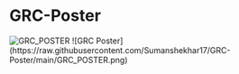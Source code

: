 # GRC-Poster

<img width="1021" alt="GRC_POSTER" src="[[https://github.com/Sumanshekhar17/GRC-Poster/blob/main/GRC_POSTER.png]]">
![GRC Poster](https://raw.githubusercontent.com/Sumanshekhar17/GRC-Poster/main/GRC_POSTER.png)

